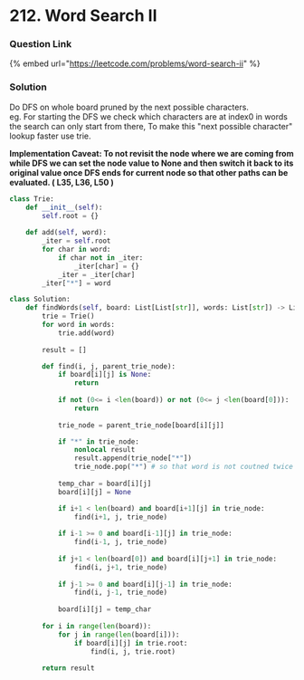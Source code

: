 # 212. Word Search II

### Question Link

{% embed url="https://leetcode.com/problems/word-search-ii" %}

### Solution

Do DFS on whole board pruned by the next possible characters.\
eg. For starting the DFS we check which characters are at index0 in words the search can only start from there, To make this "next possible character" lookup faster use trie.

**Implementation Caveat: To not revisit the node where we are coming from while DFS we can set the node value to None and then switch it back to its original value once DFS ends for current node so that other paths can be evaluated. ( L35, L36, L50 )**

```python
class Trie:
    def __init__(self):
        self.root = {}
    
    def add(self, word):
        _iter = self.root
        for char in word:
            if char not in _iter:
                _iter[char] = {}
            _iter = _iter[char]
        _iter["*"] = word

class Solution:
    def findWords(self, board: List[List[str]], words: List[str]) -> List[str]:
        trie = Trie()
        for word in words:
            trie.add(word)
        
        result = []

        def find(i, j, parent_trie_node):
            if board[i][j] is None:
                return
            
            if not (0<= i <len(board)) or not (0<= j <len(board[0])):
                return
            
            trie_node = parent_trie_node[board[i][j]]

            if "*" in trie_node:
                nonlocal result
                result.append(trie_node["*"])
                trie_node.pop("*") # so that word is not coutned twice
            
            temp_char = board[i][j]
            board[i][j] = None

            if i+1 < len(board) and board[i+1][j] in trie_node:
                find(i+1, j, trie_node)
            
            if i-1 >= 0 and board[i-1][j] in trie_node:
                find(i-1, j, trie_node) 
            
            if j+1 < len(board[0]) and board[i][j+1] in trie_node:
                find(i, j+1, trie_node)
            
            if j-1 >= 0 and board[i][j-1] in trie_node:
                find(i, j-1, trie_node) 
            
            board[i][j] = temp_char
        
        for i in range(len(board)):
            for j in range(len(board[i])):
                if board[i][j] in trie.root:
                    find(i, j, trie.root)
        
        return result
```
